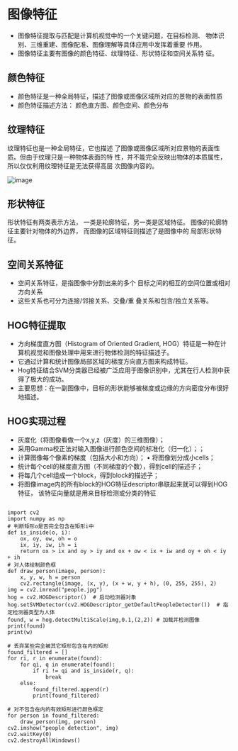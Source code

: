 
# 图像特征

 * 图像特征提取与匹配是计算机视觉中的一个关键问题，在目标检测、 物体识别、三维重建、图像配准、图像理解等具体应用中发挥着重要 作用。 
 * 图像特征主要有图像的颜色特征、纹理特征、形状特征和空间关系特 征。


 ## 颜色特征

 * 颜色特征是一种全局特征，描述了图像或图像区域所对应的景物的表面性质 
 * 颜色特征描述方法： 颜色直方图、颜色空间、颜色分布


 ## 纹理特征
 纹理特征也是一种全局特征，它也描述 了图像或图像区域所对应景物的表面性 质。但由于纹理只是一种物体表面的特 性，并不能完全反映出物体的本质属性， 所以仅仅利用纹理特征是无法获得高层 次图像内容的。

 ![image](https://github.com/xiaoxingchen505/Computer_Vision_Basics/blob/master/images/texture.png)


 ## 形状特征
 
 形状特征有两类表示方法， 一类是轮廓特征，另一类是区域特征。 图像的轮廓特征主要针对物体的外边界， 而图像的区域特征则描述了是图像中的 局部形状特征。

 ## 空间关系特征

* 空间关系特征，是指图像中分割出来的多个 目标之间的相互的空间位置或相对方向关系
* 这些关系也可分为连接/邻接关系、交叠/重 叠关系和包含/独立关系等。


## HOG特征提取
* 方向梯度直方图（Histogram of Oriented Gradient, HOG）特征是一种在计 算机视觉和图像处理中用来进行物体检测的特征描述子。
* 它通过计算和统计图像局部区域的梯度方向直方图来构成特征。
* Hog特征结合SVM分类器已经被广泛应用于图像识别中，尤其在行人检测中获 得了极大的成功。 
* 主要思想：在一副图像中，目标的形状能够被梯度或边缘的方向密度分布很好 地描述。


## HOG实现过程
* 灰度化（将图像看做一个x,y,z（灰度）的三维图像）； 
* 采用Gamma校正法对输入图像进行颜色空间的标准化（归一化）；； 
* 计算图像每个像素的梯度（包括大小和方向）； • 将图像划分成小cells； 
* 统计每个cell的梯度直方图（不同梯度的个数），得到cell的描述子； 
* 将每几个cell组成一个block，得到block的描述子； 
* 将图像image内的所有block的HOG特征descriptor串联起来就可以得到HOG特征， 该特征向量就是用来目标检测或分类的特征

<pre>
<code>
import cv2
import numpy as np
# 判断矩形o是否完全包含在矩形i中
def is_inside(o, i):
    ox, oy, ow, oh = o
    ix, iy, iw, ih = i
    return ox > ix and oy > iy and ox + ow < ix + iw and oy + oh < iy + ih
# 对人体绘制颜色框
def draw_person(image, person):
    x, y, w, h = person
    cv2.rectangle(image, (x, y), (x + w, y + h), (0, 255, 255), 2)
img = cv2.imread("people.jpg")
hog = cv2.HOGDescriptor()  # 启动检测器对象
hog.setSVMDetector(cv2.HOGDescriptor_getDefaultPeopleDetector())  # 指定检测器类型为人体
found, w = hog.detectMultiScale(img,0.1,(2,2)) # 加载并检测图像
print(found)
print(w)

# 丢弃某些完全被其它矩形包含在内的矩形
found_filtered = []
for ri, r in enumerate(found):
    for qi, q in enumerate(found):
        if ri != qi and is_inside(r, q):
            break
    else:
        found_filtered.append(r)
        print(found_filtered)

# 对不包含在内的有效矩形进行颜色框定
for person in found_filtered:
    draw_person(img, person)
cv2.imshow("people detection", img)
cv2.waitKey(0)
cv2.destroyAllWindows()
</code>
</pre>


